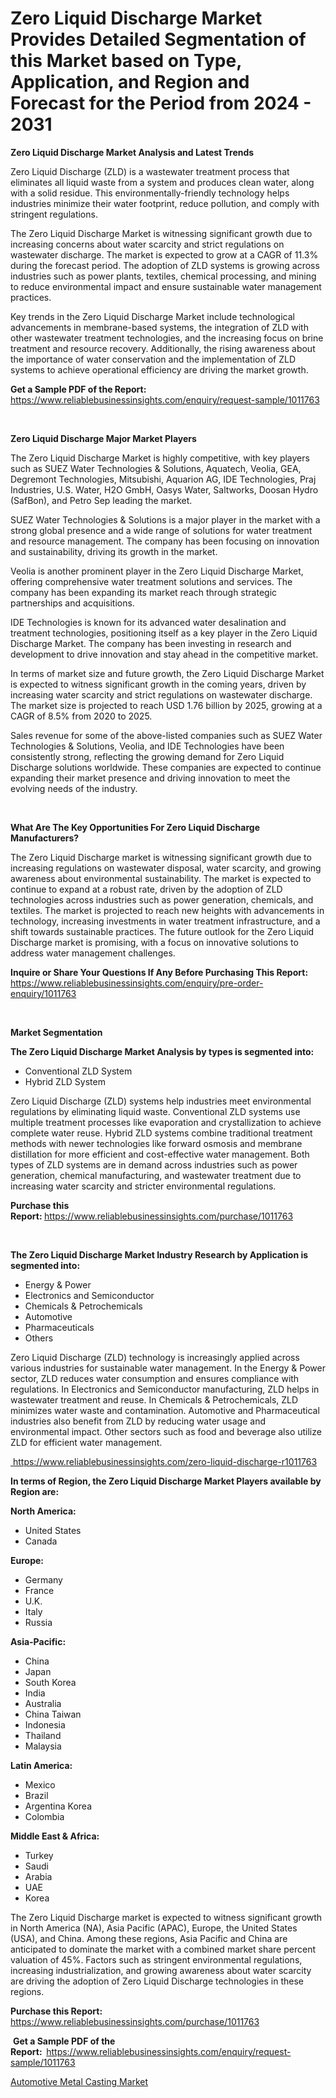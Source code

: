 <p><h1>Zero Liquid Discharge Market Provides Detailed Segmentation of this Market based on Type, Application, and Region and Forecast for the Period from 2024 - 2031</h1></p><p><strong>Zero Liquid Discharge Market Analysis and Latest Trends</strong></p>
<p><p>Zero Liquid Discharge (ZLD) is a wastewater treatment process that eliminates all liquid waste from a system and produces clean water, along with a solid residue. This environmentally-friendly technology helps industries minimize their water footprint, reduce pollution, and comply with stringent regulations.</p><p>The Zero Liquid Discharge Market is witnessing significant growth due to increasing concerns about water scarcity and strict regulations on wastewater discharge. The market is expected to grow at a CAGR of 11.3% during the forecast period. The adoption of ZLD systems is growing across industries such as power plants, textiles, chemical processing, and mining to reduce environmental impact and ensure sustainable water management practices.</p><p>Key trends in the Zero Liquid Discharge Market include technological advancements in membrane-based systems, the integration of ZLD with other wastewater treatment technologies, and the increasing focus on brine treatment and resource recovery. Additionally, the rising awareness about the importance of water conservation and the implementation of ZLD systems to achieve operational efficiency are driving the market growth.</p></p>
<p><strong>Get a Sample PDF of the Report:&nbsp;</strong> <a href="https://www.reliablebusinessinsights.com/enquiry/request-sample/1011763">https://www.reliablebusinessinsights.com/enquiry/request-sample/1011763</a></p>
<p>&nbsp;</p>
<p><strong>Zero Liquid Discharge Major Market Players</strong></p>
<p><p>The Zero Liquid Discharge Market is highly competitive, with key players such as SUEZ Water Technologies & Solutions, Aquatech, Veolia, GEA, Degremont Technologies, Mitsubishi, Aquarion AG, IDE Technologies, Praj Industries, U.S. Water, H2O GmbH, Oasys Water, Saltworks, Doosan Hydro (SafBon), and Petro Sep leading the market.</p><p>SUEZ Water Technologies & Solutions is a major player in the market with a strong global presence and a wide range of solutions for water treatment and resource management. The company has been focusing on innovation and sustainability, driving its growth in the market.</p><p>Veolia is another prominent player in the Zero Liquid Discharge Market, offering comprehensive water treatment solutions and services. The company has been expanding its market reach through strategic partnerships and acquisitions.</p><p>IDE Technologies is known for its advanced water desalination and treatment technologies, positioning itself as a key player in the Zero Liquid Discharge Market. The company has been investing in research and development to drive innovation and stay ahead in the competitive market.</p><p>In terms of market size and future growth, the Zero Liquid Discharge Market is expected to witness significant growth in the coming years, driven by increasing water scarcity and strict regulations on wastewater discharge. The market size is projected to reach USD 1.76 billion by 2025, growing at a CAGR of 8.5% from 2020 to 2025.</p><p>Sales revenue for some of the above-listed companies such as SUEZ Water Technologies & Solutions, Veolia, and IDE Technologies have been consistently strong, reflecting the growing demand for Zero Liquid Discharge solutions worldwide. These companies are expected to continue expanding their market presence and driving innovation to meet the evolving needs of the industry.</p></p>
<p>&nbsp;</p>
<p><strong>What Are The Key Opportunities For Zero Liquid Discharge Manufacturers?</strong></p>
<p><p>The Zero Liquid Discharge market is witnessing significant growth due to increasing regulations on wastewater disposal, water scarcity, and growing awareness about environmental sustainability. The market is expected to continue to expand at a robust rate, driven by the adoption of ZLD technologies across industries such as power generation, chemicals, and textiles. The market is projected to reach new heights with advancements in technology, increasing investments in water treatment infrastructure, and a shift towards sustainable practices. The future outlook for the Zero Liquid Discharge market is promising, with a focus on innovative solutions to address water management challenges.</p></p>
<p><strong>Inquire or Share Your Questions If Any Before Purchasing This Report:</strong> <a href="https://www.reliablebusinessinsights.com/enquiry/pre-order-enquiry/1011763">https://www.reliablebusinessinsights.com/enquiry/pre-order-enquiry/1011763</a></p>
<p>&nbsp;</p>
<p><strong>Market Segmentation</strong></p>
<p><strong>The Zero Liquid Discharge Market Analysis by types is segmented into:</strong></p>
<p><ul><li>Conventional ZLD System</li><li>Hybrid ZLD System</li></ul></p>
<p><p>Zero Liquid Discharge (ZLD) systems help industries meet environmental regulations by eliminating liquid waste. Conventional ZLD systems use multiple treatment processes like evaporation and crystallization to achieve complete water reuse. Hybrid ZLD systems combine traditional treatment methods with newer technologies like forward osmosis and membrane distillation for more efficient and cost-effective water management. Both types of ZLD systems are in demand across industries such as power generation, chemical manufacturing, and wastewater treatment due to increasing water scarcity and stricter environmental regulations.</p></p>
<p><strong>Purchase this Report:&nbsp;</strong><a href="https://www.reliablebusinessinsights.com/purchase/1011763">https://www.reliablebusinessinsights.com/purchase/1011763</a></p>
<p>&nbsp;</p>
<p><strong>The Zero Liquid Discharge Market Industry Research by Application is segmented into:</strong></p>
<p><ul><li>Energy & Power</li><li>Electronics and Semiconductor</li><li>Chemicals & Petrochemicals</li><li>Automotive</li><li>Pharmaceuticals</li><li>Others</li></ul></p>
<p><p>Zero Liquid Discharge (ZLD) technology is increasingly applied across various industries for sustainable water management. In the Energy & Power sector, ZLD reduces water consumption and ensures compliance with regulations. In Electronics and Semiconductor manufacturing, ZLD helps in wastewater treatment and reuse. In Chemicals & Petrochemicals, ZLD minimizes water waste and contamination. Automotive and Pharmaceutical industries also benefit from ZLD by reducing water usage and environmental impact. Other sectors such as food and beverage also utilize ZLD for efficient water management.</p></p>
<p><a href="https://www.reliablebusinessinsights.com/zero-liquid-discharge-r1011763">&nbsp;https://www.reliablebusinessinsights.com/zero-liquid-discharge-r1011763</a></p>
<p><strong>In terms of Region, the Zero Liquid Discharge Market Players available by Region are:</strong></p>
<p>
    <p> <strong> North America: </strong>
        <ul>
            <li>United States</li>
            <li>Canada</li>
        </ul>
        </p> 
    <p> <strong> Europe: </strong>
        <ul>
            <li>Germany</li>
            <li>France</li>
            <li>U.K.</li>
            <li>Italy</li>
            <li>Russia</li>
        </ul>
        </p> 
    <p> <strong> Asia-Pacific: </strong>
        <ul>
            <li>China</li>
            <li>Japan</li>
            <li>South Korea</li>
            <li>India</li>
            <li>Australia</li>
            <li>China Taiwan</li>
            <li>Indonesia</li>
            <li>Thailand</li>
            <li>Malaysia</li>
        </ul>
        </p> 
    <p> <strong> Latin America: </strong>
        <ul>
            <li>Mexico</li>
            <li>Brazil</li>
            <li>Argentina Korea</li>
            <li>Colombia</li>
        </ul>
        </p> 
    <p> <strong> Middle East & Africa: </strong>
        <ul>
            <li>Turkey</li>
            <li>Saudi</li>
            <li>Arabia</li>
            <li>UAE</li>
            <li>Korea</li>
        </ul>
    </p>
    </p>
<p><p>The Zero Liquid Discharge market is expected to witness significant growth in North America (NA), Asia Pacific (APAC), Europe, the United States (USA), and China. Among these regions, Asia Pacific and China are anticipated to dominate the market with a combined market share percent valuation of 45%. Factors such as stringent environmental regulations, increasing industrialization, and growing awareness about water scarcity are driving the adoption of Zero Liquid Discharge technologies in these regions.</p></p>
<p><strong>Purchase this Report: </strong><a href="https://www.reliablebusinessinsights.com/purchase/1011763">https://www.reliablebusinessinsights.com/purchase/1011763</a></p>
<p>&nbsp;<strong>Get a Sample PDF of the Report:&nbsp;&nbsp;</strong><a href="https://www.reliablebusinessinsights.com/enquiry/request-sample/1011763">https://www.reliablebusinessinsights.com/enquiry/request-sample/1011763</a></p>
<p><strong></strong></p>
<p><p><a href="https://github.com/pizolina/Market-Research-Report-List-5/blob/main/automotive-metal-casting-market.md">Automotive Metal Casting Market</a></p></p>